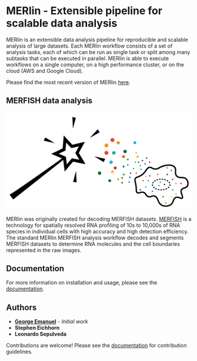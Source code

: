 # MERlin - Extensible pipeline for scalable data analysis

MERlin is an extensible data analysis pipeline for reproducible and scalable analysis of large 
datasets. Each MERlin workflow consists of a set of analysis tasks, each of which can be run as 
single task or split among many subtasks that can be executed in parallel. MERlin is able to 
execute workflows on a single computer, on a high performance cluster, or on the cloud 
(AWS and Google Cloud).

Please find the most recent version of MERlin [here](https://github.com/emanuega/merlin).

## MERFISH data analysis

![Image of MERlin](docs/_static/merlin_headline.png "MERlin - the MERFISH decoding software")

MERlin was originally created for decoding MERFISH datasets. 
[MERFISH](https://science.sciencemag.org/lookup/doi/10.1126/science.aaa6090) is a technology for 
spatially resolved RNA profiling of 10s to 10,000s of RNA species in individual cells 
with high accuracy and high detection efficiency. The standard MERlin MERFISH analysis
workflow decodes and segments MERFISH datasets to determine RNA molecules and the 
cell boundaries represented in the raw images. 

## Documentation

For more information on installation and usage, please see the [documentation](https://emanuega.github.io/MERlin/).

## Authors

* [**George Emanuel**](emanuega0@gmail.com) - *Initial work* 
* **Stephen Eichhorn**
* **Leonardo Sepulveda**

Contributions are welcome! Please see the 
[documentation](https://emanuega.github.io/MERlin/contributing.html) for contribution guidelines.

